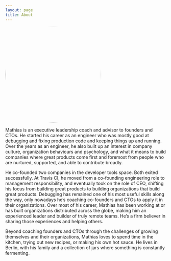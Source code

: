 ```yaml
---
layout: page
title: About
---
```

<img src="https://intentionalorganization.com/img/4a7e5de4-400.jpeg" class="align-right" style="border-radius: 50%;" width="300" alt="">

Mathias is an executive leadership coach and advisor to founders and CTOs. He started his career as an engineer who was mostly good at debugging and fixing production code and keeping things up and running. Over the years as an engineer, he also built up an interest in company culture, organization behaviours and psychology, and what it means to build companies where great products come first and foremost from people who are nurtured, supported, and able to contribute broadly.

He co-founded two companies in the developer tools space. Both exited successfully. At Travis CI, he moved from a co-founding engineering role to management responsibility, and eventually took on the role of CEO, shifting his focus from building great products to building organizations that build great products. Debugging has remained one of his most useful skills along the way, only nowadays he’s coaching co-founders and CTOs to apply it in their organizations. Over most of his career, Mathias has been working at or has built organizations distributed across the globe, making him an experienced leader and builder of truly remote teams. He’s a firm believer in sharing those experiences and helping others.

Beyond coaching founders and CTOs through the challenges of growing themselves and their organizations, Mathias loves to spend time in the kitchen, trying out new recipes, or making his own hot sauce. He lives in Berlin, with his family and a collection of jars where something is constantly fermenting.
